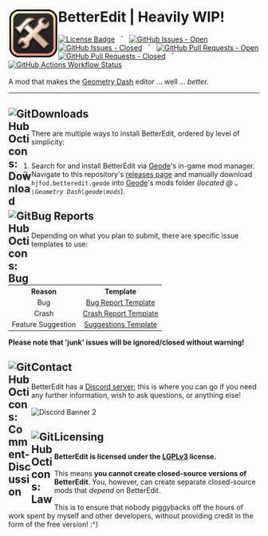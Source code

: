 <h1>
  <picture>
    <img alt="BetterEdit Logo" width="100" align="left" src="logo.png">
  </picture>
  BetterEdit | Heavily WIP!
  <br />
</h1>
<span>
  <a href="LICENSE"><img alt="License Badge" src="https://img.shields.io/github/license/HJfod/BetterEdit?label=license&style=flat-square" /></a>
  &ensp;&macr;&ensp;
  <a href="https://github.com/HJfod/BetterEdit/issues"><img alt="GitHub Issues - Open" src="https://img.shields.io/github/issues/HJfod/BetterEdit?style=flat-square" /></a>
  <a href="https://github.com/HJfod/BetterEdit/issues"><img alt="GitHub Issues - Closed" src="https://img.shields.io/github/issues-closed/HJfod/BetterEdit?style=flat-square" /></a>
  &ensp;&macr;&ensp;
  <a href="https://github.com/HJfod/BetterEdit/pulls"><img alt="GitHub Pull Requests - Open" src="https://img.shields.io/github/issues-pr/HJfod/BetterEdit?style=flat-square" /></a>
  <a href="https://github.com/HJfod/BetterEdit/pulls"><img alt="GitHub Pull Requests - Closed" src="https://img.shields.io/github/issues-pr-closed/HJfod/BetterEdit?style=flat-square" /></a>
  &ensp;&macr;&ensp;
  <a href="https://github.com/HJfod/BetterEdit/actions/workflows/build.yml"><img alt="GitHub Actions Workflow Status" src="https://img.shields.io/github/actions/workflow/status/HJFod/BetterEdit/build.yml?style=flat-square" /></a>
  <br /><br />
  A mod that makes the <a href="https://store.steampowered.com/app/322170/Geometry_Dash/">Geometry Dash</a> editor &hellip; well &hellip; <i>better.</i>
</span>

<hr />

<h2>
  <picture>
    <source media="(prefers-color-scheme: dark)" srcset="https://github.com/HJfod/BetterEdit/assets/24266948/b8e16c74-87dc-43ef-8c39-8f279a9426b0">
    <source media="(prefers-color-scheme: light)" srcset="https://github.com/HJfod/BetterEdit/assets/24266948/6535d683-a083-48a0-b440-ae9a8e172496">
    <img alt="GitHub Octicons: Download" width="46" align="left" src="https://github.com/HJfod/BetterEdit/assets/24266948/6535d683-a083-48a0-b440-ae9a8e172496">
  </picture>
  Downloads
  <br />
</h2>
<span>
  There are multiple ways to install BetterEdit, ordered by level of simplicity:
  <br /><br />
  <ol>
    <li>Search for and install BetterEdit via <a href="https://github.com/geode-sdk/geode">Geode</a>'s in-game mod manager.</li>
    <li>Navigate to this repository's <a href="https://github.com/HJfod/BetterEdit/releases/tag/v6.0.0">releases page</a> and manually download <code>hjfod.betteredit.geode</code> into <a href="https://github.com/geode-sdk/geode">Geode</a>'s mods folder (<i>located @ <code>&hellip;\Geometry Dash\geode\mods</code></i>).</li>
  </ol>
</span>

<h2>
  <picture>
    <source media="(prefers-color-scheme: dark)" srcset="https://github.com/HJfod/BetterEdit/assets/24266948/00ac7efc-08a3-4163-b88f-1eabd0307139">
    <source media="(prefers-color-scheme: light)" srcset="https://github.com/HJfod/BetterEdit/assets/24266948/ec09d442-592b-4b8b-9fd9-58e5ec1af5cb">
    <img alt="GitHub Octicons: Bug" width="46" align="left" src="https://github.com/HJfod/BetterEdit/assets/24266948/ec09d442-592b-4b8b-9fd9-58e5ec1af5cb" margin="0px">
  </picture>
  Bug Reports
  <br />
</h2>
<span>
  Depending on what you plan to submit, there are specific issue templates to use:
  <br /><br />
  <table>
    <tr>
      <th align="center">Reason</th>
      <th align="center">Template</th>
    </tr>
    <tr>
      <td align="center">Bug</td>
      <td align="center"><a href=".github/ISSUE_TEMPLATE
/bug_report.md">Bug Report Template</a></td>
    </tr>
    <tr>
      <td align="center">Crash</td>
      <td align="center"><a href=".github/ISSUE_TEMPLATE
/crash-report.md">Crash Report Template</a></td>
    </tr>
    <tr>
      <td align="center">Feature Suggestion</td>
      <td align="center"><a href=".github/ISSUE_TEMPLATE
/suggestion.md">Suggestions Template</a></td>
    </tr>
  </table>
  <strong>Please note that 'junk' issues will be ignored/closed without warning!</strong>
</span>

<h2>
  <picture>
    <source media="(prefers-color-scheme: dark)" srcset="https://github.com/HJfod/BetterEdit/assets/24266948/60f98530-2239-418d-b165-7066494949b4">
    <source media="(prefers-color-scheme: light)" srcset="https://github.com/HJfod/BetterEdit/assets/24266948/234f4c0e-1589-4347-b50b-7fdfe2f48275">
    <img alt="GitHub Octicons: Comment-Discussion" width="46" align="left" src="https://github.com/HJfod/BetterEdit/assets/24266948/234f4c0e-1589-4347-b50b-7fdfe2f48275">
  </picture>
  Contact
  <br />
</h2>
<span>
  BetterEdit has a <a href="https://discord.gg/rPvFW4jQTJ">Discord server</a>; this is where you can go if you need any further information, wish to ask questions, or anything else!
  <br /><br />
  <img alt="Discord Banner 2" src="https://discordapp.com/api/guilds/1087452688956006471/widget.png?style=banner2" />
</span>

<h2>
  <picture>
    <source media="(prefers-color-scheme: dark)" srcset="https://github.com/HJfod/BetterEdit/assets/24266948/7885c455-ec8d-4c71-aa64-e6892b48edaa">
    <source media="(prefers-color-scheme: light)" srcset="https://github.com/HJfod/BetterEdit/assets/24266948/ee1e60e5-5347-4301-8ae5-d67766a820d9">
    <img alt="GitHub Octicons: Law" width="46" align="left" src="https://github.com/HJfod/BetterEdit/assets/24266948/ee1e60e5-5347-4301-8ae5-d67766a820d9">
  </picture>
  Licensing
  <br />
</h2>
<span>
  <strong>BetterEdit is licensed under the <a href="https://www.gnu.org/licenses/lgpl-3.0.en.html">LGPLv3</a> license.</strong>
  <br /><br />
  This means <strong>you cannot create closed-source versions of BetterEdit</strong>. You, however, can create separate closed-source mods that <i>depend</i> on BetterEdit.
  <br /><br />
  This is to ensure that nobody piggybacks off the hours of work spent by myself and other developers, without providing credit in the form of the free version! :^)
</span>
